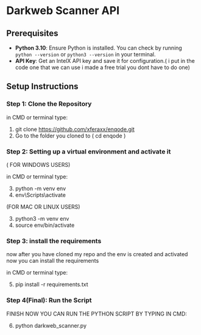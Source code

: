 # Darkweb Scanner API

## Prerequisites
- **Python 3.10**: Ensure Python is installed. You can check by running `python --version` or `python3 --version` in your terminal.
- **API Key**: Get an IntelX API key and save it for configuration.( i put in the code one that we can use i made a free trial you dont have to do one)

## Setup Instructions

### Step 1: Clone the Repository

in CMD or terminal type:
1) git clone https://github.com/xferaxx/enqode.git
2) Go to the folder you cloned to ( cd enqode )

### Step 2: Setting up a virtual environment and activate it

( FOR WINDOWS USERS)

in CMD or terminal type:

3) python -m venv env
4) env\Scripts\activate

   
(FOR MAC OR LINUX USERS)

3) python3 -m venv env
5) source env/bin/activate

   
### Step 3: install the requirements 
now after you have cloned my repo and the env is created and activated now you can install the requirements

in CMD or terminal type:

5) pip install -r requirements.txt


### Step 4(Final): Run the Script

FINISH NOW YOU CAN RUN THE PYTHON SCRIPT BY TYPING IN CMD:

6) python darkweb_scanner.py
